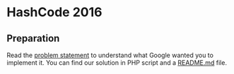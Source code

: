 # HashCode 2016
## Preparation
Read the [problem statement](preparation/painting.pdf) to understand what Google wanted you to implement it.
You can find our solution in PHP script and a [README.md](preparation/README.md) file.